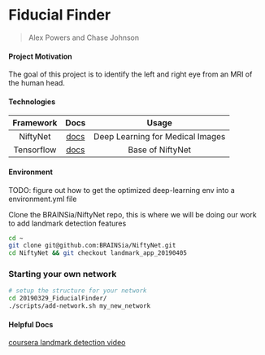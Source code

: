 # Fiducial Finder
> Alex Powers and Chase Johnson

#### Project Motivation
The goal of this project is to identify the left and right eye from an MRI of the human head.

#### Technologies
| Framework  |   Docs  | Usage |
| :-------:  | :------:| :----:|  
| NiftyNet   | [docs](https://niftynet.readthedocs.io/en/dev/) | Deep Learning for Medical Images| 
| Tensorflow | [docs](https://www.tensorflow.org/api_docs/python/tf)| Base of NiftyNet |  

#### Environment
TODO: figure out how to get the optimized deep-learning env into a environment.yml file

Clone the BRAINSia/NiftyNet repo, this is where we will be doing our work to add landmark detection features
```bash
cd ~
git clone git@github.com:BRAINSia/NiftyNet.git
cd NiftyNet && git checkout landmark_app_20190405

```

### Starting your own network
```bash
# setup the structure for your network
cd 20190329_FiducialFinder/
./scripts/add-network.sh my_new_network
```

#### Helpful Docs
[coursera landmark detection video](https://www.coursera.org/lecture/convolutional-neural-networks/landmark-detection-OkD3X)
